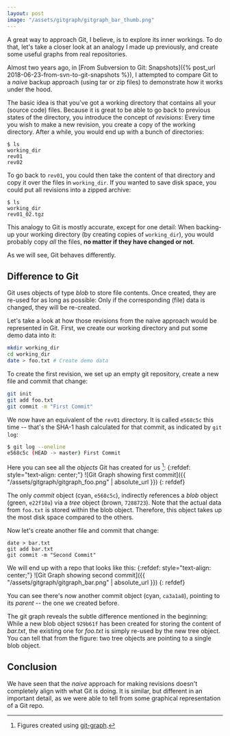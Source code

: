 ```yaml
---
layout: post
image: "/assets/gitgraph/gitgraph_bar_thumb.png"
---
```


A great way to approach Git, I believe, is to explore its inner workings. To do that, let's take a closer look at an analogy I made up previously, and create some useful graphs from real repositories.

Almost two years ago, in [From Subversion to Git: Snapshots]({% post_url 2018-06-23-from-svn-to-git-snapshots %}), I attempted to compare Git to a *naive* backup approach (using tar or zip files) to demonstrate how it works under the hood.

The basic idea is that you've got a working directory that contains all your (source code) files. Because it is great to be able to go back to previous states of the directory, you introduce the concept of *revisions*: Every time you wish to make a new revision, you create a copy of the working directory. After a while, you would end up with a bunch of directories:

```
$ ls
working_dir
rev01
rev02
```

To go back to `rev01`, you could then take the content of that directory and copy it over the files in `working_dir`. If you wanted to save disk space, you could put all revisions into a zipped archive:
```
$ ls
working_dir
rev01_02.tgz
```

This analogy to Git is mostly accurate, except for one detail: When backing-up your working directory (by creating copies of `working_dir`), you would probably copy *all* the files, **no matter if they have changed or not**.

As we will see, Git behaves differently.

## Difference to Git
Git uses objects of type *blob* to store file contents. Once created, they are re-used for as long as possible: Only if the corresponding (file) data is changed, they will be re-created.

Let's take a look at how those revisions from the naive approach would be represented in Git. First, we create our working directory and put some demo data into it:
```bash
mkdir working_dir
cd working_dir
date > foo.txt # Create demo data
```

To create the first revision, we set up an empty git repository, create a new file and commit that change:
```bash
git init
git add foo.txt
git commit -m "First Commit"
```

We now have an equivalent of the `rev01` directory. It is called `e568c5c` this time -- that's the SHA-1 hash calculated for that commit, as indicated by `git log`:

```bash
$ git log --oneline
e568c5c (HEAD -> master) First Commit
```

Here you can see all the *objects* Git has created for us [^1]:
{:refdef: style="text-align: center;"}
![Git Graph showing first commit]({{ "/assets/gitgraph/gitgraph_foo.png" | absolute_url }})
{: refdef}

The only *commit* object (cyan, `e568c5c`), indirectly references a *blob* object (green, `e22f10a`) via a *tree* object (brown, `7288723`). Note that the actual data from `foo.txt` is stored within the blob object. Therefore, this object takes up the most disk space compared to the others.

Now let's create another file and commit that change:
```
date > bar.txt
git add bar.txt
git commit -m "Second Commit"
```

We will end up with a repo that looks like this:
{:refdef: style="text-align: center;"}
![Git Graph showing second commit]({{ "/assets/gitgraph/gitgraph_bar.png" | absolute_url }})
{: refdef}

You can see there's now another commit object (cyan, `ca3a1a8`), pointing to its *parent* -- the one we created before.

The git graph reveals the subtle difference mentioned in the beginning: While a new blob object `929b61f` has been created for storing the content of *bar.txt*, the existing one for *foo.txt* is simply re-used by the new tree object. You can tell that from the figure: two tree objects are pointing to a single blob object.

## Conclusion
We have seen that the *naive* approach for making revisions doesn't completely align with what Git is doing. It is similar, but different in an important detail, as we were able to tell from some graphical representation of a Git repo.

[^1]: Figures created using [git-graph](https://pypi.org/project/git-graph/).

